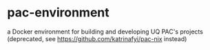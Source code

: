 # pac-environment

a Docker environment for building and developing UQ PAC's projects (deprecated, see https://github.com/katrinafyi/pac-nix instead)
